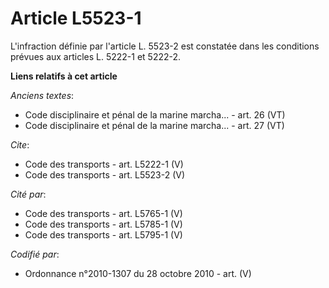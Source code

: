 # Article L5523-1

L'infraction définie par l'article L. 5523-2 est constatée dans les conditions prévues aux articles L. 5222-1 et 5222-2.

**Liens relatifs à cet article**

_Anciens textes_:

  - Code disciplinaire et pénal de la marine marcha... - art. 26 (VT)
  - Code disciplinaire et pénal de la marine marcha... - art. 27 (VT)

_Cite_:

  - Code des transports - art. L5222-1 (V)
  - Code des transports - art. L5523-2 (V)

_Cité par_:

  - Code des transports - art. L5765-1 (V)
  - Code des transports - art. L5785-1 (V)
  - Code des transports - art. L5795-1 (V)

_Codifié par_:

  - Ordonnance n°2010-1307 du 28 octobre 2010 - art. (V)
